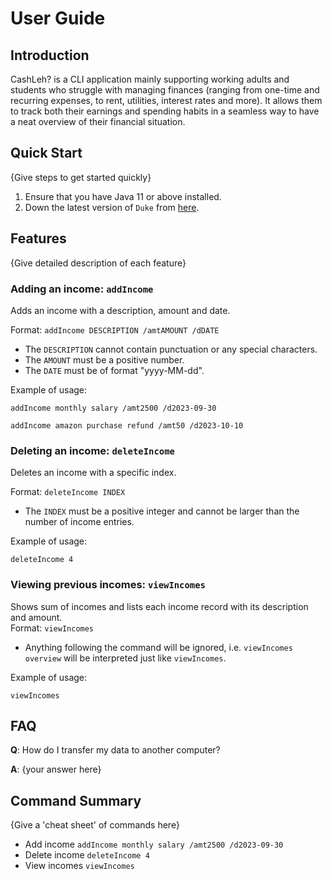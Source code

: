 # User Guide

## Introduction

CashLeh? is a CLI application mainly supporting working adults and students who struggle with managing finances
(ranging from one-time and recurring expenses, to rent, utilities, interest rates and more). It allows them to track
both their earnings and spending habits in a seamless way to have a neat overview of their financial 
situation.

## Quick Start

{Give steps to get started quickly}

1. Ensure that you have Java 11 or above installed.
1. Down the latest version of `Duke` from [here](http://link.to/duke).

## Features 

{Give detailed description of each feature}

### Adding an income: `addIncome`
Adds an income with a description, amount and date.

Format: `addIncome DESCRIPTION /amtAMOUNT /dDATE`

* The `DESCRIPTION` cannot contain punctuation or any special characters.
* The `AMOUNT` must be a positive number.
* The `DATE` must be of format "yyyy-MM-dd".

Example of usage: 

`addIncome monthly salary /amt2500 /d2023-09-30`

`addIncome amazon purchase refund /amt50 /d2023-10-10`

### Deleting an income: `deleteIncome`
Deletes an income with a specific index.

Format: `deleteIncome INDEX`

* The `INDEX` must be a positive integer and cannot be larger than the number of income entries.

Example of usage:

`deleteIncome 4`

### Viewing previous incomes: `viewIncomes`
Shows sum of incomes and lists each income record with its description and amount.  
Format: `viewIncomes`  
* Anything following the command will be ignored, i.e. `viewIncomes overview` will be interpreted just like `viewIncomes`.

Example of usage:

`viewIncomes`

## FAQ

**Q**: How do I transfer my data to another computer? 

**A**: {your answer here}

## Command Summary

{Give a 'cheat sheet' of commands here}

* Add income `addIncome monthly salary /amt2500 /d2023-09-30`
* Delete income `deleteIncome 4`
* View incomes `viewIncomes`
